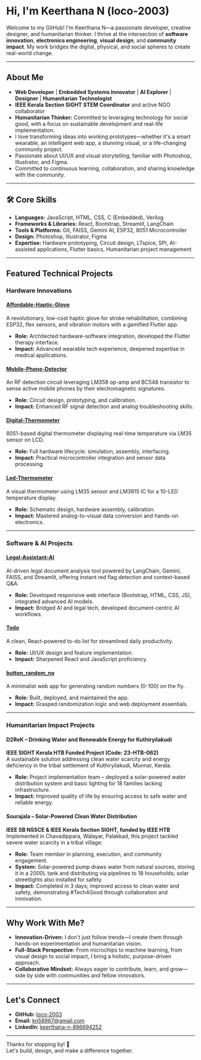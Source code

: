 #  Hi, I'm Keerthana N (loco-2003)

Welcome to my GitHub! I'm Keerthana N—a passionate developer, creative designer, and humanitarian thinker. I thrive at the intersection of **software innovation**, **electronics engineering**, **visual design**, and **community impact**. My work bridges the digital, physical, and social spheres to create real-world change.

---

##  About Me

-  **Web Developer** | **Embedded Systems Innovator** | **AI Explorer** | **Designer** | **Humanitarian Technologist**
- **IEEE Kerala Section SIGHT** **STEM Coordinator** and active NGO collaborator
- **Humanitarian Thinker:** Committed to leveraging technology for social good, with a focus on sustainable development and real-life implementation.
- I love transforming ideas into working prototypes—whether it's a smart wearable, an intelligent web app, a stunning visual, or a life-changing community project.
- Passionate about UI/UX and visual storytelling, familiar with Photoshop, Illustrator, and Figma.
- Committed to continuous learning, collaboration, and sharing knowledge with the community.

---

## 🛠️ Core Skills

- **Languages:** JavaScript, HTML, CSS, C (Embedded), Verilog
- **Frameworks & Libraries:** React, Bootstrap, Streamlit, LangChain
- **Tools & Platforms:** Git, FAISS, Gemini AI, ESP32, 8051 Microcontroller
- **Design:** Photoshop, Illustrator, Figma
- **Expertise:** Hardware prototyping, Circuit design, LTspice, SPI, AI-assisted applications, Flutter basics, Humanitarian project management

---

## Featured Technical Projects

### Hardware Innovations

#### [Affordable-Haptic-Glove](https://github.com/loco-2003/Affordable-Haptic-Glove)
A revolutionary, low-cost haptic glove for stroke rehabilitation, combining ESP32, flex sensors, and vibration motors with a gamified Flutter app.
- **Role:** Architected hardware-software integration, developed the Flutter therapy interface.
- **Impact:** Advanced wearable tech experience, deepened expertise in medical applications.

#### [Mobile-Phone-Detector](https://github.com/loco-2003/Mobile-Phone-Detector)
An RF detection circuit leveraging LM358 op-amp and BC548 transistor to sense active mobile phones by their electromagnetic signatures.
- **Role:** Circuit design, prototyping, and calibration.
- **Impact:** Enhanced RF signal detection and analog troubleshooting skills.

#### [Digital-Thermometer](https://github.com/loco-2003/Digital-Thermometer)
8051-based digital thermometer displaying real-time temperature via LM35 sensor on LCD.
- **Role:** Full hardware lifecycle: simulation, assembly, interfacing.
- **Impact:** Practical microcontroller integration and sensor data processing.

#### [Led-Thermometer](https://github.com/loco-2003/Led-Thermometer)
A visual thermometer using LM35 sensor and LM3915 IC for a 10-LED temperature display.
- **Role:** Schematic design, hardware assembly, calibration.
- **Impact:** Mastered analog-to-visual data conversion and hands-on electronics.

---

### Software & AI Projects

#### [Legal-Assistant-AI](https://github.com/loco-2003/Legal-Assistant-AI)
AI-driven legal document analysis tool powered by LangChain, Gemini, FAISS, and Streamlit, offering instant red flag detection and context-based Q&A.
- **Role:** Developed responsive web interface (Bootstrap, HTML, CSS, JS), integrated advanced AI models.
- **Impact:** Bridged AI and legal tech, developed document-centric AI workflows.

#### [Todo](https://github.com/loco-2003/Todo)
A clean, React-powered to-do list for streamlined daily productivity.
- **Role:** UI/UX design and feature implementation.
- **Impact:** Sharpened React and JavaScript proficiency.

#### [button_random_no](https://github.com/loco-2003/button_random_no)
A minimalist web app for generating random numbers (0-100) on the fly.
- **Role:** Built, deployed, and maintained the app.
- **Impact:** Grasped randomization logic and web deployment essentials.

---

###  Humanitarian Impact Projects

####  D2ReK – Drinking Water and Renewable Energy for Kuthiryilakudi
**IEEE SIGHT Kerala HTB Funded Project (Code: 23-HTB-062)**  
A sustainable solution addressing clean water scarcity and energy deficiency in the tribal settlement of Kuthiryilakudi, Munnar, Kerala.
- **Role:** Project implementation team – deployed a solar-powered water distribution system and basic lighting for 18 families lacking infrastructure.
- **Impact:** Improved quality of life by ensuring access to safe water and reliable energy.

####  Sourajala – Solar-Powered Clean Water Distribution
**IEEE SB NSSCE & IEEE Kerala Section SIGHT, funded by IEEE HTB**  
Implemented in Chavadippara, Walayar, Palakkad, this project tackled severe water scarcity in a tribal village:
- **Role:** Team member in planning, execution, and community engagement.
- **System:** Solar-powered pump draws water from natural sources, storing it in a 2000L tank and distributing via pipelines to 18 households; solar streetlights also installed for safety.
- **Impact:** Completed in 3 days; improved access to clean water and safety, demonstrating #Tech4Good through collaboration and innovation.

---

##  Why Work With Me?

- **Innovation-Driven:** I don't just follow trends—I create them through hands-on experimentation and humanitarian vision.
- **Full-Stack Perspective:** From microchips to machine learning, from visual design to social impact, I bring a holistic, purpose-driven approach.
- **Collaborative Mindset:** Always eager to contribute, learn, and grow—side by side with communities and fellow innovators.

---

##  Let's Connect

- **GitHub:** [loco-2003](https://github.com/loco-2003)
- **Email:** kn58967@gmail.com
- **LinkedIn:** [keerthana-n-896694252](https://www.linkedin.com/in/keerthana-n-896694252/)

---

Thanks for stopping by! 🚀  
Let's build, design, and make a difference together.
